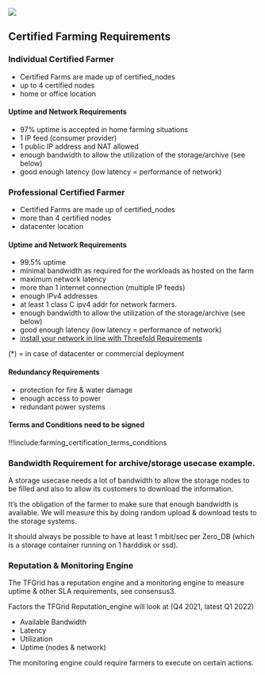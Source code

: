 ![](img/grid_banner.jpg)

## Certified Farming Requirements 

### Individual Certified Farmer

- Certified Farms are made up of certified_nodes
- up to 4 certified nodes
- home or office location

#### Uptime and Network Requirements

- 97% uptime is accepted in home farming situations
- 1 IP feed (consumer provider)
- 1 public IP address and NAT allowed
- enough bandwidth to allow the utilization of the storage/archive (see below)
- good enough latency (low latency = performance of network)

### Professional Certified Farmer

- Certified Farms are made up of certified_nodes
- more than 4 certified nodes
- datacenter location

#### Uptime and Network Requirements

- 99.5% uptime
- minimal bandwidth as required for the workloads as hosted on the farm
- maximum network latency
- more than 1 internet connection (multiple IP feeds)
- enough IPv4 addresses
- at least 1 class C ipv4 addr for network farmers.
- enough bandwidth to allow the utilization of the storage/archive (see below)
- good enough latency (low latency = performance of network)
- [install your network in line with Threefold Requirements](networking_toc)

(*) = in case of datacenter or commercial deployment

#### Redundancy Requirements

- protection for fire & water damage
- enough access to power
- redundant power systems

#### Terms and Conditions need to be signed

!!!include:farming_certification_terms_conditions


### Bandwidth Requirement for archive/storage usecase example.

A storage usecase needs a lot of bandwidth to allow the storage nodes to be filled and also to allow its customers to download the information.

It’s the obligation of the farmer to make sure that enough bandwidth is available. We will measure this by doing random upload & download tests to the storage systems. 

It should always be possible to have at least 1 mbit/sec per Zero_DB (which is a storage container running on 1 harddisk or ssd).

### Reputation & Monitoring Engine

The TFGrid has a reputation engine and a monitoring engine to measure uptime & other SLA requirements, see consensus3.

Factors the TFGrid Reputation_engine will look at (Q4 2021, latest Q1 2022) 

- Available Bandwidth
- Latency
- Utilization
- Uptime (nodes & network)

The monitoring engine could require farmers to execute on certain actions.